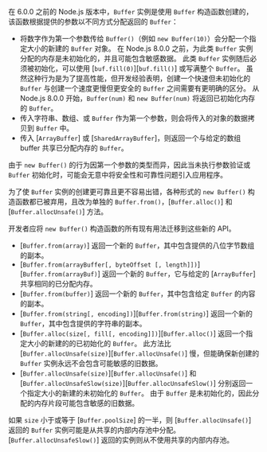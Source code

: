 
在 6.0.0 之前的 Node.js 版本中，`Buffer` 实例是使用 `Buffer` 构造函数创建的，该函数根据提供的参数以不同方式分配返回的 `Buffer`：

* 将数字作为第一个参数传给 `Buffer()`（例如 `new Buffer(10)`）会分配一个指定大小的新建的 `Buffer` 对象。
  在 Node.js 8.0.0 之前，为此类 `Buffer` 实例分配的内存是未初始化的，并且可能包含敏感数据。
  此类 `Buffer` 实例随后必须被初始化，可以使用 [`buf.fill(0)`][`buf.fill()`] 或写满整个 `Buffer`。
  虽然这种行为是为了提高性能，但开发经验表明，创建一个快速但未初始化的 `Buffer` 与创建一个速度更慢但更安全的 `Buffer` 之间需要有更明确的区分。
  从 Node.js 8.0.0 开始，`Buffer(num)` 和 `new Buffer(num)` 将返回已初始化内存的 `Buffer`。
* 传入字符串、数组、或 `Buffer` 作为第一个参数，则会将传入的对象的数据拷贝到 `Buffer` 中。
* 传入 [`ArrayBuffer`] 或 [`SharedArrayBuffer`]，则返回一个与给定的数组 buffer 共享已分配内存的 `Buffer`。

由于 `new Buffer()` 的行为因第一个参数的类型而异，因此当未执行参数验证或 `Buffer` 初始化时，可能会无意中将安全性和可靠性问题引入应用程序。

为了使 `Buffer` 实例的创建更可靠且更不容易出错，各种形式的 `new Buffer()` 构造函数都已被弃用，且改为单独的 `Buffer.from()`，[`Buffer.alloc()`] 和 [`Buffer.allocUnsafe()`] 方法。

开发者应将 `new Buffer()` 构造函数的所有现有用法迁移到这些新的 API。

* [`Buffer.from(array)`] 返回一个新的 `Buffer`，其中包含提供的八位字节数组的副本。
* [`Buffer.from(arrayBuffer[, byteOffset [, length]])`][`Buffer.from(arrayBuf)`] 返回一个新的 `Buffer`，它与给定的 [`ArrayBuffer`] 共享相同的已分配内存。
* [`Buffer.from(buffer)`] 返回一个新的 `Buffer`，其中包含给定 `Buffer` 的内容的副本。
* [`Buffer.from(string[, encoding])`][`Buffer.from(string)`] 返回一个新的 `Buffer`，其中包含提供的字符串的副本。
* [`Buffer.alloc(size[, fill[, encoding]])`][`Buffer.alloc()`] 返回一个指定大小的新建的的已初始化的 `Buffer`。
  此方法比 [`Buffer.allocUnsafe(size)`][`Buffer.allocUnsafe()`] 慢，但能确保新创建的 `Buffer` 实例永远不会包含可能敏感的旧数据。
* [`Buffer.allocUnsafe(size)`][`Buffer.allocUnsafe()`] 和 [`Buffer.allocUnsafeSlow(size)`][`Buffer.allocUnsafeSlow()`] 分别返回一个指定大小的新建的未初始化的 `Buffer`。
  由于 `Buffer` 是未初始化的，因此分配的内存片段可能包含敏感的旧数据。
  
如果 `size` 小于或等于 [`Buffer.poolSize`] 的一半，则 [`Buffer.allocUnsafe()`] 返回的 `Buffer` 实例可能是从共享的内部内存池中分配。 
[`Buffer.allocUnsafeSlow()`] 返回的实例则从不使用共享的内部内存池。
  
  
  
  
  

